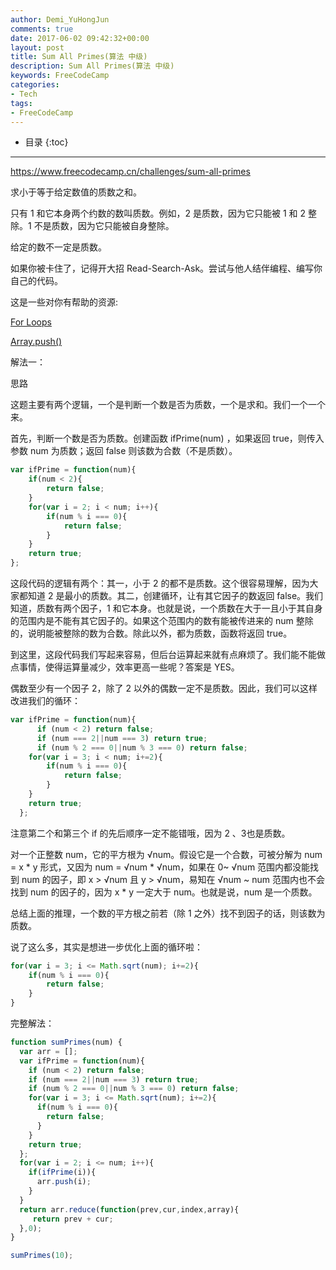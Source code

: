 ```yaml
---
author: Demi_YuHongJun
comments: true
date: 2017-06-02 09:42:32+00:00
layout: post
title: Sum All Primes(算法 中级)
description: Sum All Primes(算法 中级)
keywords: FreeCodeCamp
categories:
- Tech
tags:
- FreeCodeCamp
---
```

* 目录
{:toc}
---

https://www.freecodecamp.cn/challenges/sum-all-primes

求小于等于给定数值的质数之和。

只有 1 和它本身两个约数的数叫质数。例如，2 是质数，因为它只能被 1 和 2 整除。1 不是质数，因为它只能被自身整除。

给定的数不一定是质数。

如果你被卡住了，记得开大招 Read-Search-Ask。尝试与他人结伴编程、编写你自己的代码。

这是一些对你有帮助的资源:

[For Loops](https://developer.mozilla.org/zh-CN/docs/Web/JavaScript/Reference/Statements/for)

[Array.push()](https://developer.mozilla.org/zh-CN/docs/Web/JavaScript/Reference/Global_Objects/Array/push)

解法一：

思路

这题主要有两个逻辑，一个是判断一个数是否为质数，一个是求和。我们一个一个来。

首先，判断一个数是否为质数。创建函数 ifPrime(num) ，如果返回 true，则传入参数 num 为质数；返回 false 则该数为合数（不是质数）。
```javascript
var ifPrime = function(num){
    if(num < 2){
        return false;
    }
    for(var i = 2; i < num; i++){
        if(num % i === 0){
            return false;
        }
    }
    return true;
};

```
这段代码的逻辑有两个：其一，小于 2 的都不是质数。这个很容易理解，因为大家都知道 2 是最小的质数。其二，创建循环，让有其它因子的数返回 false。我们知道，质数有两个因子，1 和它本身。也就是说，一个质数在大于一且小于其自身的范围内是不能有其它因子的。如果这个范围内的数有能被传进来的 num 整除的，说明能被整除的数为合数。除此以外，都为质数，函数将返回 true。

到这里，这段代码我们写起来容易，但后台运算起来就有点麻烦了。我们能不能做点事情，使得运算量减少，效率更高一些呢？答案是 YES。

偶数至少有一个因子 2，除了 2 以外的偶数一定不是质数。因此，我们可以这样改进我们的循环：
```javascript
var ifPrime = function(num){
      if (num < 2) return false;
      if (num === 2||num === 3) return true;
      if (num % 2 === 0||num % 3 === 0) return false;
    for(var i = 3; i < num; i+=2){
        if(num % i === 0){
            return false;
        }
    }
    return true;
  };
```
注意第二个和第三个 if 的先后顺序一定不能错哦，因为 2 、3也是质数。

对一个正整数 num，它的平方根为 √num。假设它是一个合数，可被分解为 num = x * y 形式，又因为 num = √num * √num，如果在 0~ √num 范围内都没能找到 num 的因子，即 x > √num 且 y > √num，易知在 √num ~ num 范围内也不会找到 num 的因子的，因为 x * y 一定大于 num。也就是说，num 是一个质数。

总结上面的推理，一个数的平方根之前若（除 1 之外）找不到因子的话，则该数为质数。

说了这么多，其实是想进一步优化上面的循环啦：
```javascript
for(var i = 3; i <= Math.sqrt(num); i+=2){
    if(num % i === 0){
        return false;       
    }
}
```
完整解法：
```javascript
function sumPrimes(num) {
  var arr = [];
  var ifPrime = function(num){
    if (num < 2) return false;
    if (num === 2||num === 3) return true;
    if (num % 2 === 0||num % 3 === 0) return false;
    for(var i = 3; i <= Math.sqrt(num); i+=2){
      if(num % i === 0){
        return false;
      }
    }
    return true;
  };
  for(var i = 2; i <= num; i++){
    if(ifPrime(i)){
      arr.push(i);
    }
  }
  return arr.reduce(function(prev,cur,index,array){
     return prev + cur;
  },0);
}

sumPrimes(10);


```

